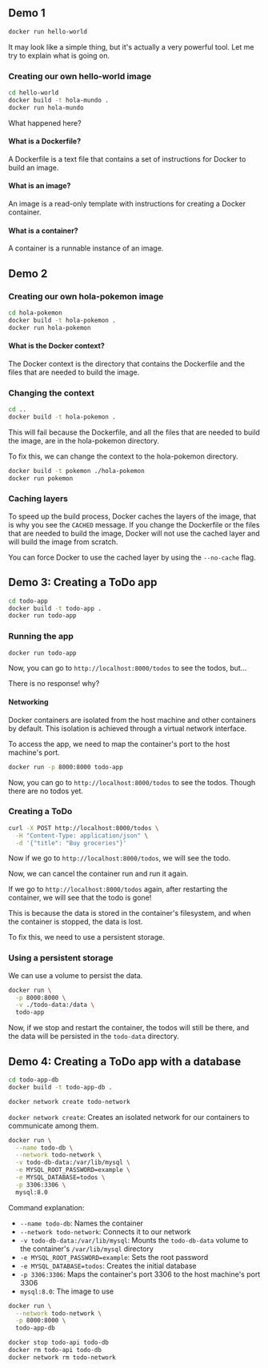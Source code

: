## Demo 1

```bash
docker run hello-world
```

It may look like a simple thing, but it's actually a very powerful tool. Let me try to explain what is going on.

### Creating our own hello-world image

```bash
cd hello-world
docker build -t hola-mundo .
docker run hola-mundo
```

What happened here?

#### What is a Dockerfile?

A Dockerfile is a text file that contains a set of instructions for Docker to build an image.

#### What is an image?

An image is a read-only template with instructions for creating a Docker container.

#### What is a container?

A container is a runnable instance of an image.

## Demo 2

### Creating our own hola-pokemon image

```bash
cd hola-pokemon
docker build -t hola-pokemon .
docker run hola-pokemon
```

#### What is the Docker context?

The Docker context is the directory that contains the Dockerfile and the files that are needed to build the image.

### Changing the context

```bash
cd ..
docker build -t hola-pokemon .
```

This will fail because the Dockerfile, and all the files that are needed to build the image, are in the hola-pokemon directory.

To fix this, we can change the context to the hola-pokemon directory.

```bash
docker build -t pokemon ./hola-pokemon
docker run pokemon
```

### Caching layers

To speed up the build process, Docker caches the layers of the image, that is why you see the `CACHED` message. If you change the Dockerfile or the files that are needed to build the image, Docker will not use the cached layer and will build the image from scratch.

You can force Docker to use the cached layer by using the `--no-cache` flag.

## Demo 3: Creating a ToDo app

```bash
cd todo-app
docker build -t todo-app .
docker run todo-app
```

### Running the app

```bash
docker run todo-app
```

Now, you can go to `http://localhost:8000/todos` to see the todos, but...

There is no response! why?

#### Networking

Docker containers are isolated from the host machine and other containers by default. This isolation is achieved through a virtual network interface.

To access the app, we need to map the container's port to the host machine's port.

```bash
docker run -p 8000:8000 todo-app
```

Now, you can go to `http://localhost:8000/todos` to see the todos. Though there are no todos yet.

### Creating a ToDo

```bash
curl -X POST http://localhost:8000/todos \
  -H "Content-Type: application/json" \
  -d '{"title": "Buy groceries"}'
```

Now if we go to `http://localhost:8000/todos`, we will see the todo.

Now, we can cancel the container run and run it again.

If we go to `http://localhost:8000/todos` again, after restarting the container, we will see that the todo is gone!

This is because the data is stored in the container's filesystem, and when the container is stopped, the data is lost.

To fix this, we need to use a persistent storage.

### Using a persistent storage

We can use a volume to persist the data.

```bash
docker run \
  -p 8000:8000 \
  -v ./todo-data:/data \
  todo-app
```

Now, if we stop and restart the container, the todos will still be there, and the data will be persisted in the `todo-data` directory.

## Demo 4: Creating a ToDo app with a database

```bash
cd todo-app-db
docker build -t todo-app-db .
```

```bash
docker network create todo-network
```

`docker network create`: Creates an isolated network for our containers to communicate among them.

```bash
docker run \
  --name todo-db \
  --network todo-network \
  -v todo-db-data:/var/lib/mysql \
  -e MYSQL_ROOT_PASSWORD=example \
  -e MYSQL_DATABASE=todos \
  -p 3306:3306 \
  mysql:8.0
```

Command explanation:

   - `--name todo-db`: Names the container
   - `--network todo-network`: Connects it to our network
   - `-v todo-db-data:/var/lib/mysql`: Mounts the `todo-db-data` volume to the container's `/var/lib/mysql` directory
   - `-e MYSQL_ROOT_PASSWORD=example`: Sets the root password
   - `-e MYSQL_DATABASE=todos`: Creates the initial database
   - `-p 3306:3306`: Maps the container's port 3306 to the host machine's port 3306
   - `mysql:8.0`: The image to use

```bash
docker run \
  --network todo-network \
  -p 8000:8000 \
  todo-app-db
```

```bash
docker stop todo-api todo-db
docker rm todo-api todo-db
docker network rm todo-network
```
